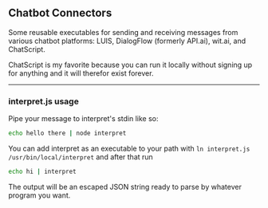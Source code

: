 ## Chatbot Connectors

Some reusable executables for sending and receiving messages from various chatbot platforms: LUIS, DialogFlow (formerly API.ai), wit.ai, and ChatScript.

ChatScript is my favorite because you can run it locally without signing up for anything and it will therefor exist forever.

---
### interpret.js usage
Pipe your message to interpret's stdin like so:
```sh
echo hello there | node interpret
```
You can add interpret as an executable to your path with `ln interpret.js /usr/bin/local/interpret` and after that run
```sh
echo hi | interpret
```
The output will be an escaped JSON string ready to parse by whatever program you want.
